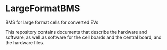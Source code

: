 # LargeFormatBMS
BMS for large format cells for converted EVs

This repository contains documents that describe the hardware and software, as well as software for the cell boards and the central board, and the hardware files.
